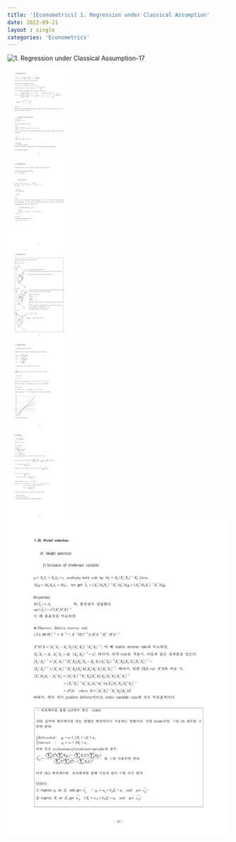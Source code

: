 ```yaml
---
title: '[Econometrics] 1. Regression under Classical Assumption'
date: 2022-09-21
layout : single
categories: 'Econometrics'
---
```


![1. Regression under Classical Assumption-17](https://raw.githubusercontent.com/whatsdata/assets/main/img/2022-09/1.%20Regression%20under%20Classical%20Assumption_Combined_-09-05-13-2991.jpg)



![1. Regression under Classical Assumption-17](https://raw.githubusercontent.com/whatsdata/assets/main/img/2022-09/1.%20Regression%20under%20Classical%20Assumption_Combined_-09-05-14-1301.jpg)![1. Regression under Classical Assumption-16](https://raw.githubusercontent.com/whatsdata/assets/main/img/2022-09/1.%20Regression%20under%20Classical%20Assumption-16.jpg)

